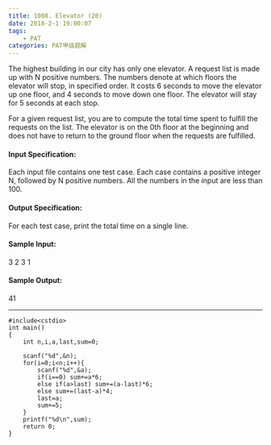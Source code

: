 ```yaml
---
title: 1008. Elevator (20)
date: 2018-2-1 19:00:07
tags: 
	- PAT
categories: PAT甲级题解
---
```


The highest building in our city has only one elevator. A request list is made up with N positive numbers. The numbers denote at which floors the elevator will stop, in specified order. It costs 6 seconds to move the elevator up one floor, and 4 seconds to move down one floor. The elevator will stay for 5 seconds at each stop.

For a given request list, you are to compute the total time spent to fulfill the requests on the list. The elevator is on the 0th floor at the beginning and does not have to return to the ground floor when the requests are fulfilled.

#### Input Specification:

Each input file contains one test case. Each case contains a positive integer N, followed by N positive numbers. All the numbers in the input are less than 100.

#### Output Specification:

For each test case, print the total time on a single line.

#### Sample Input:
3 2 3 1
#### Sample Output:
41
***

```
#include<cstdio>
int main()
{
    int n,i,a,last,sum=0;

    scanf("%d",&n);
    for(i=0;i<n;i++){
        scanf("%d",&a);
        if(i==0) sum+=a*6;
        else if(a>last) sum+=(a-last)*6;
        else sum+=(last-a)*4;
        last=a;
        sum+=5;
    }
    printf("%d\n",sum);
    return 0;
}

```